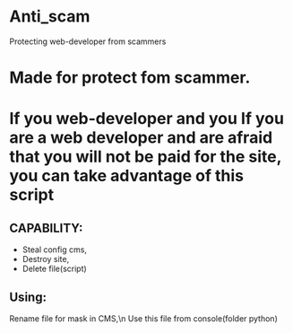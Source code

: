 # Anti_scam
Protecting web-developer from scammers
# Made for protect fom scammer.
# If you web-developer and you If you are a web developer and are afraid that you will not be paid for the site, you can take advantage of this script
## CAPABILITY:
* Steal config cms,
* Destroy site,
* Delete file(script)
## Using:
 Rename file for mask in CMS,\n
 Use this file from console(folder python)
